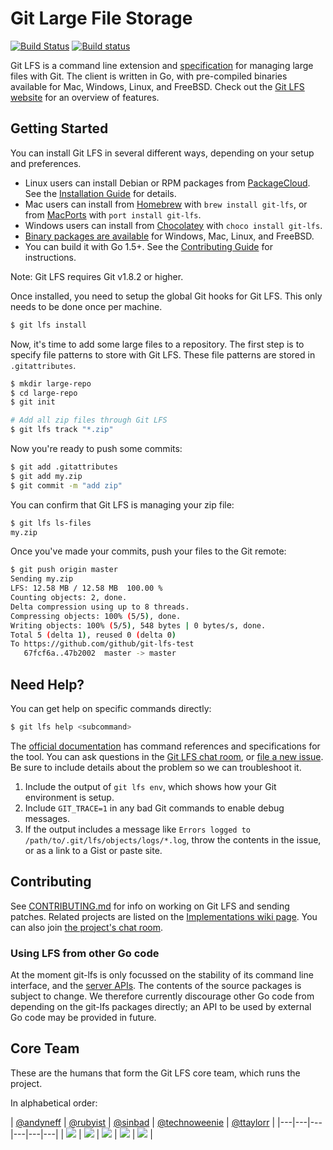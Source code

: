 # Git Large File Storage

[![Build Status](https://travis-ci.org/github/git-lfs.svg?branch=master)](https://travis-ci.org/github/git-lfs)
[![Build status](https://ci.appveyor.com/api/projects/status/46a5yoqc3hk59bl5/branch/master?svg=true)](https://ci.appveyor.com/project/git-lfs/git-lfs/branch/master)

Git LFS is a command line extension and [specification](docs/spec.md) for
managing large files with Git. The client is written in Go, with pre-compiled
binaries available for Mac, Windows, Linux, and FreeBSD. Check out the
[Git LFS website][page] for an overview of features.

[page]: https://git-lfs.github.com/

## Getting Started

You can install Git LFS in several different ways, depending on your setup and
preferences.

* Linux users can install Debian or RPM packages from [PackageCloud](https://packagecloud.io/github/git-lfs/install).  See the [Installation Guide](./INSTALLING.md) for details.
* Mac users can install from [Homebrew](https://github.com/Homebrew/homebrew) with `brew install git-lfs`, or from [MacPorts](https://www.macports.org) with `port install git-lfs`.
* Windows users can install from [Chocolatey](https://chocolatey.org/) with `choco install git-lfs`.
* [Binary packages are available][rel] for Windows, Mac, Linux, and FreeBSD.
* You can build it with Go 1.5+. See the [Contributing Guide](./CONTRIBUTING.md) for instructions.

[rel]: https://github.com/github/git-lfs/releases

Note: Git LFS requires Git v1.8.2 or higher.

Once installed, you need to setup the global Git hooks for Git LFS. This only
needs to be done once per machine.

```bash
$ git lfs install
```

Now, it's time to add some large files to a repository. The first step is to
specify file patterns to store with Git LFS. These file patterns are stored in
`.gitattributes`.

```bash
$ mkdir large-repo
$ cd large-repo
$ git init

# Add all zip files through Git LFS
$ git lfs track "*.zip"
```

Now you're ready to push some commits:

```bash
$ git add .gitattributes
$ git add my.zip
$ git commit -m "add zip"
```

You can confirm that Git LFS is managing your zip file:

```bash
$ git lfs ls-files
my.zip
```

Once you've made your commits, push your files to the Git remote:

```bash
$ git push origin master
Sending my.zip
LFS: 12.58 MB / 12.58 MB  100.00 %
Counting objects: 2, done.
Delta compression using up to 8 threads.
Compressing objects: 100% (5/5), done.
Writing objects: 100% (5/5), 548 bytes | 0 bytes/s, done.
Total 5 (delta 1), reused 0 (delta 0)
To https://github.com/github/git-lfs-test
   67fcf6a..47b2002  master -> master
```

## Need Help?

You can get help on specific commands directly:

```bash
$ git lfs help <subcommand>
```

The [official documentation](docs) has command references and specifications for
the tool. You can ask questions in the [Git LFS chat room][chat], or [file a new
issue][ish]. Be sure to include details about the problem so we can
troubleshoot it.

1. Include the output of `git lfs env`, which shows how your Git environment
is setup.
2. Include `GIT_TRACE=1` in any bad Git commands to enable debug messages.
3. If the output includes a message like `Errors logged to /path/to/.git/lfs/objects/logs/*.log`,
throw the contents in the issue, or as a link to a Gist or paste site.

[chat]: https://gitter.im/github/git-lfs
[ish]: https://github.com/github/git-lfs/issues

## Contributing

See [CONTRIBUTING.md](CONTRIBUTING.md) for info on working on Git LFS and
sending patches. Related projects are listed on the [Implementations wiki
page][impl]. You can also join [the project's chat room][chat].

[impl]: https://github.com/github/git-lfs/wiki/Implementations

### Using LFS from other Go code

At the moment git-lfs is only focussed on the stability of its command line
interface, and the [server APIs](docs/api/README.md). The contents of the
source packages is subject to change. We therefore currently discourage other
Go code from depending on the git-lfs packages directly; an API to be used by
external Go code may be provided in future.

## Core Team

These are the humans that form the Git LFS core team, which runs the project.

In alphabetical order:

| [@andyneff](https://github.com/andyneff) | [@rubyist](https://github.com/rubyist) | [@sinbad](https://github.com/sinbad) | [@technoweenie](https://github.com/technoweenie) | [@ttaylorr](https://github.com/ttaylorr) |
|---|---|---|---|---|---|
| [![](https://avatars1.githubusercontent.com/u/7596961?v=3&s=100)](https://github.com/andyneff) | [![](https://avatars1.githubusercontent.com/u/143?v=3&s=100)](https://github.com/rubyist) | [![](https://avatars1.githubusercontent.com/u/142735?v=3&s=100)](https://github.com/sinbad) | [![](https://avatars3.githubusercontent.com/u/21?v=3&s=100)](https://github.com/technoweenie) | [![](https://avatars3.githubusercontent.com/u/443245?v=3&s=100)](https://github.com/ttaylorr) |
